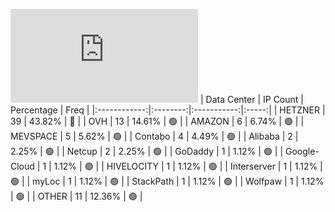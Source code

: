 ![Diagramm](https://github.com/obajay/StateSync-snapshots/blob/main/Projects/Aura/1/README.md)
| Data Center | IP Count | Percentage | Freq |
|:------------:|:--------:|:-----------:|:-----:|
| HETZNER | 39 | 43.82% | 🔴 |
| OVH | 13 | 14.61% | 🟢 |
| AMAZON | 6 | 6.74% | 🟢 |
| MEVSPACE | 5 | 5.62% | 🟢 |
| Contabo | 4 | 4.49% | 🟢 |
| Alibaba | 2 | 2.25% | 🟢 |
| Netcup | 2 | 2.25% | 🟢 |
| GoDaddy | 1 | 1.12% | 🟢 |
| Google-Cloud | 1 | 1.12% | 🟢 |
| HIVELOCITY | 1 | 1.12% | 🟢 |
| Interserver | 1 | 1.12% | 🟢 |
| myLoc | 1 | 1.12% | 🟢 |
| StackPath | 1 | 1.12% | 🟢 |
| Wolfpaw | 1 | 1.12% | 🟢 |
| OTHER | 11 | 12.36% | 🟢 |